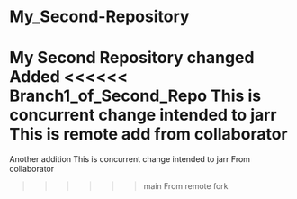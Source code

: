 # My_Second-Repository
My Second Repository changed
Added
<<<<<< Branch1_of_Second_Repo
This is concurrent change intended to jarr
This is remote add from collaborator
==========
Another addition
This is concurrent change intended to jarr
From collaborator 
>>>>>> main
From remote fork
